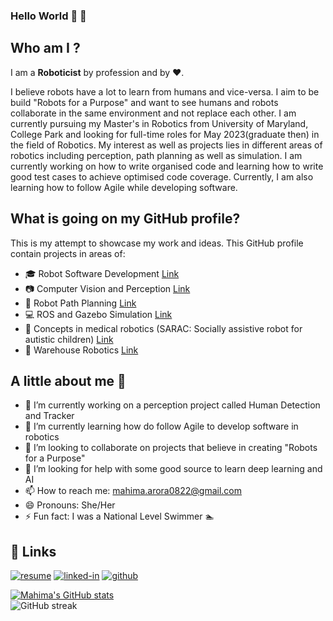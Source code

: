 ### Hello World 👋 :robot:

## Who am I ?

I am a **Roboticist** by profession and by  :heart:. 

I believe robots have a lot to learn from humans and vice-versa. I aim to be build "Robots for a Purpose" and want to see humans and robots 
collaborate in the same environment and not replace each other. I am currently pursuing my Master's in Robotics from University of Maryland, College Park and looking for full-time roles for May 2023(graduate then) in the field of Robotics. My interest as well as projects lies in different areas of robotics including perception, path planning as well as simulation. I am currently working on how to write organised code and learning how to write good test cases to achieve optimised code coverage. Currently, I am also learning how to follow Agile while developing software.

## What is going on my GitHub profile?

This is my attempt to showcase my work and ideas. This GitHub profile contain projects in areas of:
- :mortar_board: Robot Software Development [Link](https://github.com/mahimaarora2208/PID_Controller_TDD)
- :camera: Computer Vision and Perception [Link](https://github.com/mahimaarora2208/Lane-Detection-and-Turn-Predeiction)
- :red_car: Robot Path Planning [Link](https://github.com/mahimaarora2208/Robot-Planning)
- :computer: ROS and Gazebo Simulation [Link](https://github.com/mahimaarora2208/part-pick-and-place-using-ur10)
- :hospital: Concepts in medical robotics (SARAC: Socially assistive robot for autistic children) [Link](https://github.com/mahimaarora2208/Design-in-SolidWorks)
- :customs: Warehouse Robotics [Link](https://github.com/mahimaarora2208/warehourse_robot_action_planning) 

## A little about me :girl:
- 🔭 I’m currently working on a perception project called Human Detection and Tracker
- 🌱 I’m currently learning how do follow Agile to develop software in robotics
- 👯 I’m looking to collaborate on projects that believe in creating "Robots for a Purpose"
- 🤔 I’m looking for help with some good source to learn deep learning and AI
- 📫 How to reach me: mahima.arora0822@gmail.com 
- 😄 Pronouns: She/Her
- ⚡ Fun fact: I was a National Level Swimmer :swimmer:  

## 🔗 Links

[![resume](https://img.shields.io/badge/Resume-4285F4?style=for-the-badge&logo=read-the-docs&logoColor=white)](https://www.linkedin.com/in/mahima-arora2208/overlay/1635500563310/single-media-viewer/)
[![linked-in](https://img.shields.io/badge/Linked_In-0077B5?style=for-the-badge&logo=LinkedIn&logoColor=white)](https://www.linkedin.com/in/mahima-arora2208/)
[![github](https://img.shields.io/badge/GitHub-000000?style=for-the-badge&logo=GitHub&logoColor=white)](https://github.com/mahimaarora2208)

[![Mahima's GitHub stats](https://github-readme-stats.vercel.app/api/?username=mahimaarora2208&count_private=true&theme=dark&showicons=true)](https://github-readme-stats.vercel.app/api/?username=mahimaarora2208&count_private=true&theme=dark&showicons=true)  
![GitHub streak](https://github-readme-streak-stats.herokuapp.com/?user=mahimaarora2208&theme=dark)  
